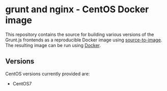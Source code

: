 grunt and nginx - CentOS Docker image
========================================

This repository contains the source for building various versions of
the Grunt.js frontends as a reproducible Docker image using
[source-to-image](https://github.com/openshift/source-to-image).  The
resulting image can be run using [Docker](http://docker.io).

Versions
---------------

CentOS versions currently provided are:
* CentOS7
